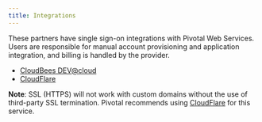 ```yaml
---
title: Integrations
---
```


These partners have single sign-on integrations with Pivotal Web Services. Users are responsible for manual account provisioning and application integration, and billing is handled by the provider.

* [CloudBees DEV@cloud](./cloudbees/index.html)
* [CloudFlare](./cloudflare/)

**Note**: SSL (HTTPS) will not work with custom domains without the use of
third-party SSL termination.
Pivotal recommends using [CloudFlare](./cloudflare/index.html) for this service.